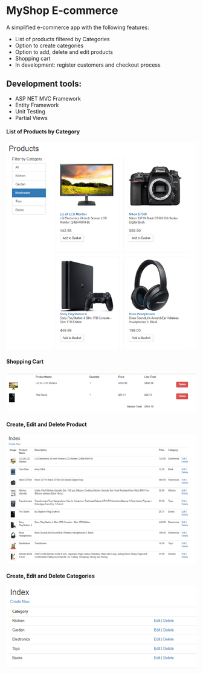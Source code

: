 # MyShop E-commerce
A simplified e-commerce app with the following features:
- List of products filtered by Categories
- Option to create categories
- Option to add, delete and edit products
- Shopping cart 
- In development: register customers and checkout process

## Development tools:
- ASP NET MVC Framework
- Entity Framework
- Unit Testing
- Partial Views

#### List of Products by Category
<img src="https://github.com/PeterStos/MyShopEcom/blob/master/MyEcomShop/myecom/myecommerce-products.PNG" width=600>

#### Shopping Cart
<img src="https://github.com/PeterStos/MyShopEcom/blob/master/MyEcomShop/myecom/myecommerce-basket.PNG" width=600>

#### Create, Edit and Delete Product
<img src="https://github.com/PeterStos/MyShopEcom/blob/master/MyEcomShop/myecom/myecommerce-prodmgr.PNG" width=600>

#### Create, Edit and Delete Categories
<img src="https://github.com/PeterStos/MyShopEcom/blob/master/MyEcomShop/myecom/myecommerce-catmanager.PNG" width=600>

